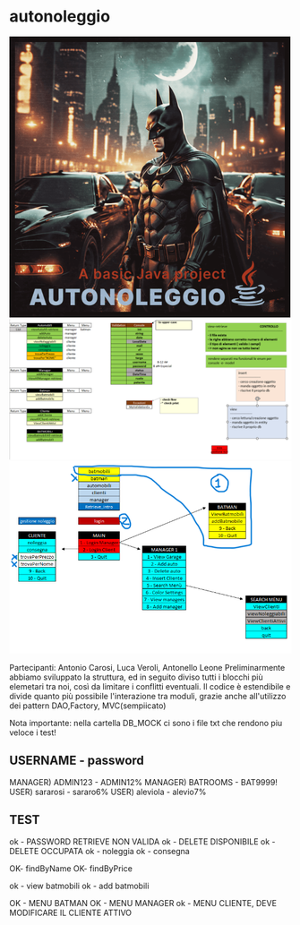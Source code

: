 # autonoleggio
![pic](https://github.com/AntonelloLeone/autonoleggio/blob/main/Cover_prjJava.webp)
![pic](https://github.com/AntonelloLeone/autonoleggio/blob/main/back.PNG)
![pic](https://github.com/AntonelloLeone/autonoleggio/blob/main/menuA.PNG)

Partecipanti: Antonio Carosi, Luca Veroli, Antonello Leone
Preliminarmente abbiamo sviluppato la struttura, ed in seguito diviso tutti i blocchi più
elemetari tra noi, così da limitare i conflitti eventuali.
Il codice è estendibile e divide quanto più possibile l'interazione tra moduli, grazie anche all'utilizzo dei pattern DAO,Factory, MVC(sempiicato)


Nota importante: nella cartella DB_MOCK ci sono i file txt che rendono piu veloce i test!
##        USERNAME - password
MANAGER) ADMIN123 - ADMIN12%
MANAGER) BATROOMS - BAT9999!
USER)    sararosi - sararo6%
USER)    aleviola - alevio7%

## TEST
ok - PASSWORD RETRIEVE NON VALIDA
ok - DELETE DISPONIBILE
ok - DELETE OCCUPATA
ok - noleggia
ok - consegna

OK- findByName
OK- findByPrice

ok - view batmobili
ok - add batmobili

OK - MENU BATMAN
OK - MENU MANAGER
ok - MENU CLIENTE, DEVE MODIFICARE IL CLIENTE ATTIVO
